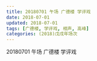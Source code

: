 ```yaml
---
title: 20180701 午场 广德楼 学评戏
date: 2018-07-01
updated: 2018-07-01
tags: [广德楼, 学评戏, 相声, 高峰]
categories: (2018)戊戌年场次 
---
```

20180701 午场 广德楼 学评戏

